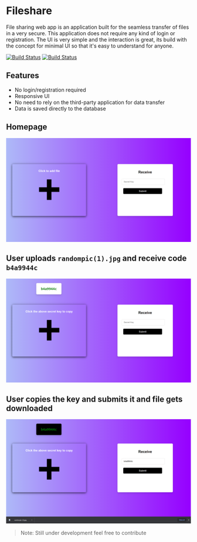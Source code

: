 # Fileshare

File sharing web app is an application built for the seamless transfer of files in a very secure. This application does not require any kind of login or registration. The UI is very simple and the interaction is great, its build with the concept for minimal UI so that it's easy to understand for anyone.


[![Build Status](https://travis-ci.org/joemccann/dillinger.svg?branch=master)](https://github.com/bot-alert/Fileshare)
[![Build Status](https://cdn.rawgit.com/samael500/coverage-badge/master/media/97.svg)](https://github.com/bot-alert/Fileshare)

## Features

- No login/registration required
- Responsive UI
- No need to rely on the third-party application for data transfer
- Data is saved directly to the database


## Homepage
![alt text](https://raw.githubusercontent.com/bot-alert/Fileshare/master/readmepic/1.png)
## User uploads ```randompic(1).jpg``` and receive code ```b4a9944c```
![alt text](https://raw.githubusercontent.com/bot-alert/Fileshare/master/readmepic/2.png)
## User copies the key and submits it and file gets downloaded 
![alt text](https://raw.githubusercontent.com/bot-alert/Fileshare/master/readmepic/3.png)


> Note: Still under development feel free to contribute

